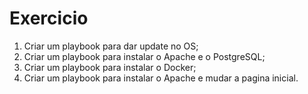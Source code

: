 # Exercicio

1. Criar um playbook para dar update no OS;
2. Criar um playbook para instalar o Apache e o PostgreSQL;
3. Criar um playbook para instalar o Docker;
4. Criar um playbook para instalar o Apache e mudar a pagina inicial.
